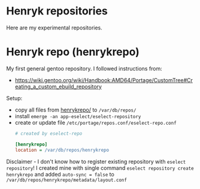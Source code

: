 # Henryk repositories

Here are my experimental repositories.

# Henryk repo (henrykrepo)

My first general gentoo repository. I followed
instructions from:
- https://wiki.gentoo.org/wiki/Handbook:AMD64/Portage/CustomTree#Creating_a_custom_ebuild_repository

Setup:
- copy all files from [henrykrepo/](henrykrepo/) to `/var/db/repos/`
- install `emerge -an app-eselect/eselect-repository`
- create or update file `/etc/portage/repos.conf/eselect-repo.conf`
  ```ini
  # created by eselect-repo
  
  [henrykrepo]
  location = /var/db/repos/henrykrepo
  ```

Disclaimer - I don't know how to register existing repository with `eselect
repository`!  I created mine with single command `eselect repository create
henrykrepo` and added `auto-sync = false` to
`/var/db/repos/henrykrepo/metadata/layout.conf`



